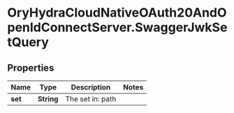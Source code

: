 # OryHydraCloudNativeOAuth20AndOpenIdConnectServer.SwaggerJwkSetQuery

## Properties
Name | Type | Description | Notes
------------ | ------------- | ------------- | -------------
**set** | **String** | The set in: path | 



